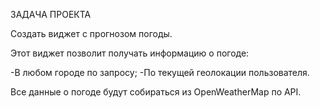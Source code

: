ЗАДАЧА ПРОЕКТА

Создать виджет с прогнозом погоды.

Этот виджет позволит получать информацию о погоде:

-В любом городе по запросу;
-По текущей геолокации пользователя.

Все данные о погоде будут собираться из OpenWeatherMap по API.
